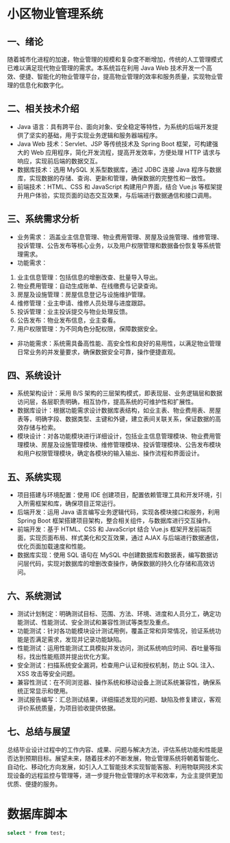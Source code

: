 # 小区物业管理系统
## 一、绪论
随着城市化进程的加速，物业管理的规模和复杂度不断增加，传统的人工管理模式已难以满足现代物业管理的需求。本系统旨在利用 Java Web 技术开发一个高效、便捷、智能化的物业管理平台，提高物业管理的效率和服务质量，实现物业管理的信息化和数字化。
## 二、相关技术介绍
* Java 语言：具有跨平台、面向对象、安全稳定等特性，为系统的后端开发提供了坚实的基础，用于实现业务逻辑和服务器端程序。
* Java Web 技术：Servlet、JSP 等传统技术及 Spring Boot 框架，可构建强大的 Web 应用程序，简化开发流程，提高开发效率，方便处理 HTTP 请求与响应，实现前后端的数据交互。
* 数据库技术：选用 MySQL 关系型数据库，通过 JDBC 连接 Java 程序与数据库，实现数据的存储、查询、更新和管理，确保数据的完整性和一致性。
* 前端技术：HTML、CSS 和 JavaScript 构建用户界面，结合 Vue.js 等框架提升用户体验，实现页面的动态交互效果，与后端进行数据通信和接口调用。
## 三、系统需求分析
* 业务需求： 涵盖业主信息管理、物业费用管理、房屋及设施管理、维修管理、投诉管理、公告发布等核心业务，以及用户权限管理和数据备份恢复等系统管理需求。
* 功能需求：
1. 业主信息管理：包括信息的增删改查、批量导入导出。
2. 物业费用管理：自动生成账单、在线缴费与记录查询。
3. 房屋及设施管理：房屋信息登记与设施维护管理。
4. 维修管理：业主申请、维修人员处理与进度跟踪。
5. 投诉管理：业主投诉提交与物业处理反馈。
6. 公告发布：物业发布信息，业主查看。
7. 用户权限管理：为不同角色分配权限，保障数据安全。
* 非功能需求：系统需具备高性能、高安全性和良好的易用性，以满足物业管理日常业务的并发量要求，确保数据安全可靠，操作便捷直观。
## 四、系统设计
* 系统架构设计：采用 B/S 架构的三层架构模式，即表现层、业务逻辑层和数据访问层，各层职责明确，相互协作，提高系统的可维护性和扩展性。
* 数据库设计：根据功能需求设计数据库表结构，如业主表、物业费用表、房屋表等，明确字段、数据类型、主键和外键，建立表间关联关系，保证数据的高效存储与检索。
* 模块设计：对各功能模块进行详细设计，包括业主信息管理模块、物业费用管理模块、房屋及设施管理模块、维修管理模块、投诉管理模块、公告发布模块和用户权限管理模块，确定各模块的输入输出、操作流程和界面设计。
## 五、系统实现
* 项目搭建与环境配置：使用 IDE 创建项目，配置依赖管理工具和开发环境，引入所需框架和库，确保项目正常运行。
* 后端开发：运用 Java 语言编写业务逻辑代码，实现各模块接口和服务，利用 Spring Boot 框架搭建项目架构，整合相关组件，与数据库进行交互操作。
* 前端开发：基于 HTML、CSS 和 JavaScript 结合 Vue.js 框架开发前端页面，实现页面布局、样式美化和交互效果，通过 AJAX 与后端进行数据通信，优化页面加载速度和性能。
* 数据库实现：使用 SQL 语句在 MySQL 中创建数据库和数据表，编写数据访问层代码，实现对数据库的增删改查操作，确保数据的持久化存储和高效访问。
## 六、系统测试
* 测试计划制定：明确测试目标、范围、方法、环境、进度和人员分工，确定功能测试、性能测试、安全测试和兼容性测试等类型及重点。
* 功能测试：针对各功能模块设计测试用例，覆盖正常和异常情况，验证系统功能是否满足需求，发现并记录功能缺陷。
* 性能测试：运用性能测试工具模拟并发访问，测试系统响应时间、吞吐量等指标，找出性能瓶颈并提出优化方案。
* 安全测试：扫描系统安全漏洞，检查用户认证和授权机制，防止 SQL 注入、XSS 攻击等安全问题。
* 兼容性测试：在不同浏览器、操作系统和移动设备上测试系统兼容性，确保系统正常显示和使用。
* 测试报告编写：汇总测试结果，详细描述发现的问题、缺陷及修复建议，客观评价系统质量，为项目验收提供依据。
## 七、总结与展望
总结毕业设计过程中的工作内容、成果、问题与解决方法，评估系统功能和性能是否达到预期目标。展望未来，随着技术的不断发展，物业管理系统将朝着智能化、自动化、移动化方向发展，如引入人工智能技术实现智能客服、利用物联网技术实现设备的远程监控与管理等，进一步提升物业管理的水平和效率，为业主提供更加优质、便捷的服务。
# 数据库脚本
```sql
select * from test;
```